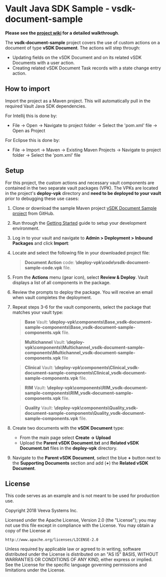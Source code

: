 # Vault Java SDK Sample - vsdk-document-sample

**Please see the [project wiki](https://github.com/veeva/vsdk-document-sample/wiki) for a detailed walkthrough**.

The **vsdk-document-sample** project covers the use of custom actions on a document of type **vSDK Document**. The actions will step through:

-   Updating fields on the vSDK Document and on its related vSDK Documents with a user action.
-   Creating related vSDK Document Task records with a state change entry action.

## How to import

Import the project as a Maven project. This will automatically pull in the required Vault Java SDK dependencies. 

For Intellij this is done by:
-	File -> Open -> Navigate to project folder -> Select the 'pom.xml' file -> Open as Project

For Eclipse this is done by:
-	File -> Import -> Maven -> Existing Maven Projects -> Navigate to project folder -> Select the 'pom.xml' file


## Setup

For this project, the custom actions and necessary vault components are contained in the two separate vault packages (VPK). The VPKs are located in the project's **deploy-vpk** directory  and **need to be deployed to your vault** prior to debugging these use cases:

1.  Clone or download the sample Maven project [vSDK Document Sample project](https://github.com/veeva/vsdk-document-sample) from GitHub.
2.  Run through the [Getting Started](https://developer.veevavault.com/sdk/#Getting_Started) guide to setup your development environment.
3.  Log in to your vault and navigate to **Admin > Deployment > Inbound Packages** and click **Import**:
4.  Locate and select the following file in your downloaded project file:

    > **Document Action** code: **\deploy-vpk\code\vsdk-document-sample-code.vpk** file.
 
5.  From the **Actions** menu (gear icon), select **Review & Deploy**. Vault displays a list of all components in the package.   
6.  Review the prompts to deploy the package. You will receive an email when vault completes the deployment.
7.  Repeat steps 3-6 for the vault components, select the package that matches your vault type:

    > **Base** Vault: **\deploy-vpk\components\Base_vsdk-document-sample-components\Base_vsdk-document-sample-components.vpk** file.

    > **Multichannel** Vault: **\deploy-vpk\components\Multichannel_vsdk-document-sample-components\Multichannel_vsdk-document-sample-components.vpk** file
    
    > **Clinical** Vault: **\deploy-vpk\components\Clinical_vsdk-document-sample-components\Clinical_vsdk-document-sample-components.vpk** file.
    
    > **RIM** Vault: **\deploy-vpk\components\RIM_vsdk-document-sample-components\RIM_vsdk-document-sample-components.vpk** file.
    
    > **Quality** Vault: **\deploy-vpk\components\Quality_vsdk-document-sample-components\Quality_vsdk-document-sample-components.vpk** file.

8.  Create two documents with the  **vSDK Document** type:
    -   From the main page select  **Create -> Upload**
    -   Upload the  **Parent vSDK Document.txt** and  **Related vSDK Document.txt**  files in the  **deploy-vpk**  directory.            
9.  Navigate to the  **Parent vSDK Document**, select the blue  **+**  button next to the  **Supporting Documents**  section and add (**+**) the  **Related vSDK Document**.  
	  
	     
	    
## License

This code serves as an example and is not meant to be used for production use.

Copyright 2018 Veeva Systems Inc.
 
Licensed under the Apache License, Version 2.0 (the "License");
you may not use this file except in compliance with the License.
You may obtain a copy of the License at
 
    http://www.apache.org/licenses/LICENSE-2.0

Unless required by applicable law or agreed to in writing, software
distributed under the License is distributed on an "AS IS" BASIS,
WITHOUT WARRANTIES OR CONDITIONS OF ANY KIND, either express or implied.
See the License for the specific language governing permissions and
limitations under the License.
  
